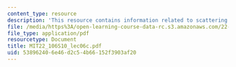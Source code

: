 ```yaml
---
content_type: resource
description: 'This resource contains information related to scattering laws / SANS. '
file: /media/https%3A/open-learning-course-data-rc.s3.amazonaws.com/22-106-neutron-interactions-and-applications-spring-2010/538962406e46d2c54b66152f3903af20_MIT22_106S10_lec06c.pdf
file_type: application/pdf
resourcetype: Document
title: MIT22_106S10_lec06c.pdf
uid: 53896240-6e46-d2c5-4b66-152f3903af20
---
```

